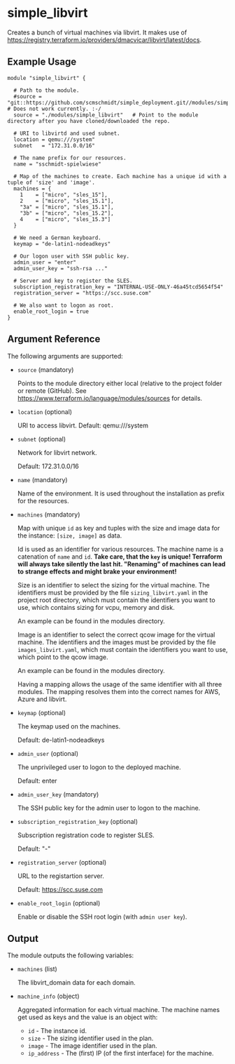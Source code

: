 # simple_libvirt

Creates a bunch of virtual machines via libvirt.
It makes use of https://registry.terraform.io/providers/dmacvicar/libvirt/latest/docs.


## Example Usage

```
module "simple_libvirt" {

  # Path to the module.
  #source = "git::https://github.com/scmschmidt/simple_deployment.git//modules/simple_libvirt" # Does not work currently. :-/
  source = "./modules/simple_libvirt"   # Point to the module directory after you have cloned/downloaded the repo.
  
  # URI to libvirtd and used subnet.
  location = qemu:///system"
  subnet   = "172.31.0.0/16"
  
  # The name prefix for our resources.
  name = "sschmidt-spielwiese"

  # Map of the machines to create. Each machine has a unique id with a tuple of 'size' and 'image'.
  machines = {
    1    = ["micro", "sles_15"],
    2    = ["micro", "sles_15.1"],
    "3a" = ["micro", "sles_15.1"],
    "3b" = ["micro", "sles_15.2"],
    4    = ["micro", "sles_15.3"]
  }

  # We need a German keyboard.
  keymap = "de-latin1-nodeadkeys"

  # Our logon user with SSH public key.
  admin_user = "enter"
  admin_user_key = "ssh-rsa ..." 

  # Server and key to register the SLES.
  subscription_registration_key = "INTERNAL-USE-ONLY-46a45tcd5654f54"
  registration_server = "https://scc.suse.com"

  # We also want to logon as root.
  enable_root_login = true
}
```

## Argument Reference

The following arguments are supported:

* `source` (mandatory) 

   Points to the module directory either local (relative to the project folder or remote (GitHub).
   See https://www.terraform.io/language/modules/sources for details.

* `location`  (optional)
  
  URI to access libvirt.
  Default:  qemu:///system
  
* `subnet`  (optional)

  Network for libvirt network.

  Default: 172.31.0.0/16

* `name` (mandatory)  

  Name of the environment. It is used throughout the installation as prefix for the resources.

* `machines` (mandatory)

  Map with unique `id` as key and tuples with the size and image data for the instance: `[size, image]` as data.

  Id is used as an identifier for various resources. The machine name is a catenation of `name` and `id`.
  **Take care, that the `key` is unique! Terraform will always take silently the last hit. "Renaming" of machines can lead to strange effects and might brake your environment!**

  Size is an identifier to select the sizing for the virtual machine. 
  The identifiers must be provided by the file `sizing_libvirt.yaml` in the project root directory, which 
  must contain the identifiers you want to use, which contains sizing for vcpu, memory and disk.
  
  An example can be found in the modules directory.
  
  Image is an identifier to select the correct qcow image for the virtual machine.
  The identifiers and the images must be provided by the file `images_libvirt.yaml`, which 
  must contain the identifiers you want to use, which point to the qcow image.

  An example can be found in the modules directory.

  Having a mapping allows the usage of the same identifier with all three modules. The mapping resolves them into the correct names for AWS, Azure and libvirt.  

* `keymap` (optional)

  The keymap used on the machines.

  Default: de-latin1-nodeadkeys

* `admin_user` (optional)

  The unprivileged user to logon to the deployed machine.
   
  Default: enter 

* `admin_user_key` (mandatory)
   
  The SSH public key for the admin user to logon to the machine.

* `subscription_registration_key` (optional)
   
  Subscription registration code to register SLES.
  
  Default: "-"
  
* `registration_server` (optional)

  URL to the registartion server.
   
  Default:      https://scc.suse.com
   
* `enable_root_login` (optional)

  Enable or disable the SSH root login (with `admin user key`).


## Output

The module outputs the following variables:

* `machines` (list)

  The libvirt_domain data for each domain.

* `machine_info` (object)

  Aggregated information for each virtual machine.
  The machine names get used as keys and the value is an object with:
   
  * `id` - The instance id.
  * `size` - The sizing identifier used in the plan.
  * `image` - The image identifier used in the plan.
  * `ip_address` - The (first) IP (of the first interface) for the machine.
